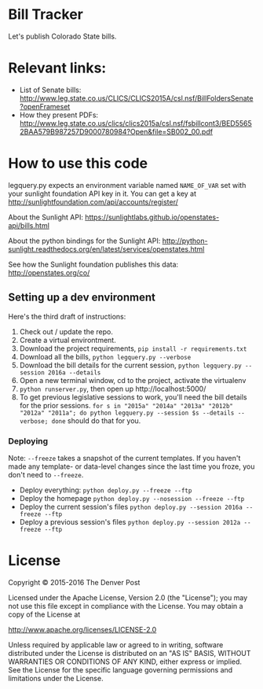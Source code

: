 # Bill Tracker
Let's publish Colorado State bills.

# Relevant links:
- List of Senate bills: http://www.leg.state.co.us/CLICS/CLICS2015A/csl.nsf/BillFoldersSenate?openFrameset
- How they present PDFs: http://www.leg.state.co.us/clics/clics2015a/csl.nsf/fsbillcont3/BED55652BAA579B987257D9000780984?Open&file=SB002_00.pdf

# How to use this code
legquery.py expects an environment variable named `NAME_OF_VAR` set with your sunlight foundation API key in it. You can get a key at http://sunlightfoundation.com/api/accounts/register/

About the Sunlight API: https://sunlightlabs.github.io/openstates-api/bills.html

About the python bindings for the Sunlight API: http://python-sunlight.readthedocs.org/en/latest/services/openstates.html

See how the Sunlight foundation publishes this data: http://openstates.org/co/

## Setting up a dev environment
Here's the third draft of instructions:

1. Check out / update the repo.
2. Create a virtual environtment.
3. Download the project requirements, `pip install -r requirements.txt`
4. Download all the bills, `python legquery.py --verbose`
5. Download the bill details for the current session, `python legquery.py --session 2016a --details`
6. Open a new terminal window, cd to the project, activate the virtualenv
7. `python runserver.py`, then open up http://localhost:5000/
8. To get previous legislative sessions to work, you'll need the bill details for the prior sessions. `for s in "2015a" "2014a" "2013a" "2012b" "2012a" "2011a"; do python legquery.py --session $s --details --verbose; done` should do that for you.

### Deploying

Note: `--freeze` takes a snapshot of the current templates. If you haven't made any template- or data-level changes since the last time you froze, you don't need to `--freeze`.

* Deploy everything: `python deploy.py --freeze --ftp`
* Deploy the homepage `python deploy.py --nosession --freeze --ftp`
* Deploy the current session's files `python deploy.py --session 2016a --freeze --ftp`
* Deploy a previous session's files `python deploy.py --session 2012a --freeze --ftp`

# License
Copyright © 2015-2016 The Denver Post

Licensed under the Apache License, Version 2.0 (the "License"); you may not use
this file except in compliance with the License. You may obtain a copy of the
License at

http://www.apache.org/licenses/LICENSE-2.0

Unless required by applicable law or agreed to in writing, software distributed
under the License is distributed on an "AS IS" BASIS, WITHOUT WARRANTIES OR
CONDITIONS OF ANY KIND, either express or implied. See the License for the
specific language governing permissions and limitations under the License.
